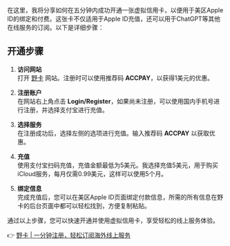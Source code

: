 在这里，我将分享如何在五分钟内成功开通一张虚拟信用卡，以便用于美区Apple ID的绑定和付费。这张卡不仅适用于Apple ID充值，还可以用于ChatGPT等其他在线服务的订阅。以下是详细步骤：

## 开通步骤

1. **访问网站**  
   打开 [野卡](https://bit.ly/bewildcard) 网站。注册时可以使用推荐码 **ACCPAY**，以获得1美元的优惠。

2. **注册账户**  
   在网站右上角点击 **Login/Register**，如果尚未注册，可以使用国内手机号进行注册，并选择支付宝进行充值。

3. **选择服务**  
   在注册成功后，选择左侧的选项进行充值。输入推荐码 **ACCPAY** 以获取优惠。

4. **充值**  
   使用支付宝扫码充值，充值金额最低为5美元。我选择充值5美元，用于购买iCloud服务，每月仅需0.99美元，这样可以使用5个月。

5. **绑定信息**  
   完成充值后，您可以在美区Apple ID页面绑定付款信息，所需的所有信息在野卡的后台页面中都可以轻松找到，方便复制粘贴。

通过以上步骤，您可以快速开通并使用虚拟信用卡，享受轻松的线上服务体验。

👉 [野卡 | 一分钟注册，轻松订阅海外线上服务](https://bit.ly/bewildcard)